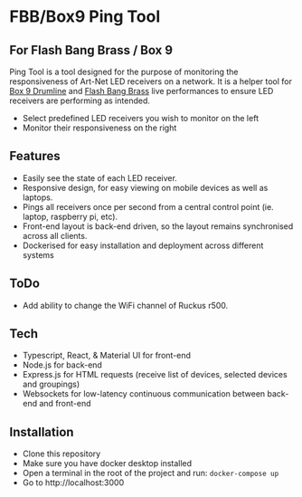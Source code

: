 # FBB/Box9 Ping Tool
## For Flash Bang Brass / Box 9


Ping Tool is a tool designed for the purpose of monitoring the responsiveness of Art-Net LED receivers on a network. It is a helper tool for [Box 9 Drumline](www.box9d.com) and [Flash Bang Brass](https://flashbangbrass.com) live performances to ensure LED receivers are performing as intended.

- Select predefined LED receivers you wish to monitor on the left
- Monitor their responsiveness on the right

## Features

- Easily see the state of each LED receiver. 
- Responsive design, for easy viewing on mobile devices as well as laptops.
- Pings all receivers once per second from a central control point (ie. laptop, raspberry pi, etc).
- Front-end layout is back-end driven, so the layout remains synchronised across all clients.
- Dockerised for easy installation and deployment across different systems

## ToDo

- Add ability to change the WiFi channel of Ruckus r500.  

## Tech

- Typescript, React, & Material UI for front-end
- Node.js for back-end 
- Express.js for HTML requests (receive list of devices, selected devices and groupings)
- Websockets for low-latency continuous communication between back-end and front-end

## Installation

- Clone this repository
- Make sure you have docker desktop installed
- Open a terminal in the root of the project and run:
```docker-compose up```
- Go to http://localhost:3000
